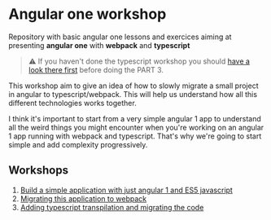 # Angular one workshop

Repository with basic angular one lessons and exercices aiming at presenting **angular one** with **webpack** and **typescript**

> ⚠️️ If you haven't done the typescript workshop you should [have a look there first](https://github.com/beuted/typescript-workshop) before doing the PART 3.

This workshop aim to give an idea of how to slowly migrate a small project in angular to typescript/webpack. This will help
us understand how all this different technologies works together.

I think it's important to start from a very simple angular 1 app to understand all the weird things you might encounter when you're working on
an angular 1 app running with webpack and typescript. That's why we're going to start simple and add complexity progressively.

## Workshops
1. [Build a simple application with just angular 1 and ES5 javascript](./workshop/00-basic-angular-one-app)
2. [Migrating this application to webpack](./workshop/01-webpack-angular-one-app)
3. [Adding typescript transpilation and migrating the code](./workshop/02-webpack-and-typescript-angular-one-app)
